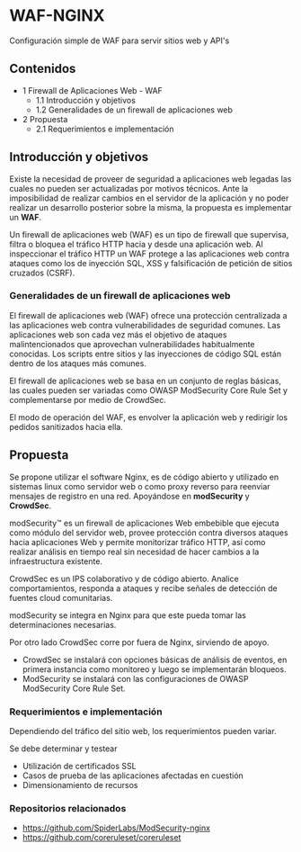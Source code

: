# WAF-NGINX
Configuración simple de WAF para servir sitios web y API's

## Contenidos

- 1 Firewall de Aplicaciones Web - WAF
    - 1.1 Introducción y objetivos
    - 1.2 Generalidades de un firewall de aplicaciones web
- 2 Propuesta
    - 2.1 Requerimientos e implementación

## Introducción y objetivos

Existe la necesidad de proveer de seguridad a aplicaciones web legadas las cuales no pueden ser actualizadas por motivos técnicos. Ante la imposibilidad de realizar cambios en el servidor de la aplicación y no poder realizar un desarrollo posterior sobre la misma, la propuesta es implementar un **WAF**.

Un firewall de aplicaciones web (WAF) es un tipo de firewall que supervisa, filtra o bloquea el tráfico HTTP hacia y desde una aplicación web. Al inspeccionar el tráfico HTTP un WAF protege a las aplicaciones web contra ataques como los de inyección SQL, XSS y falsificación de petición de sitios cruzados (CSRF).

### Generalidades de un firewall de aplicaciones web

El firewall de aplicaciones web (WAF) ofrece una protección centralizada a las aplicaciones web contra vulnerabilidades de seguridad comunes. Las aplicaciones web son cada vez más el objetivo de ataques malintencionados que aprovechan vulnerabilidades habitualmente conocidas. Los scripts entre sitios y las inyecciones de código SQL están dentro de los ataques más comunes.

El firewall de aplicaciones web se basa en un conjunto de reglas básicas, las cuales pueden ser variadas como OWASP ModSecurity Core Rule Set y complementarse por medio de CrowdSec.

El modo de operación del WAF, es envolver la aplicación web y redirigir los pedidos sanitizados hacia ella.

## Propuesta

Se propone utilizar el software Nginx, es de código abierto y utilizado en sistemas linux como servidor web o como proxy reverso para reenviar mensajes de registro en una red. Apoyándose en **modSecurity** y **CrowdSec**.

modSecurity™ es un firewall de aplicaciones Web embebible que ejecuta como módulo del servidor web, provee protección contra diversos ataques hacia aplicaciones Web y permite monitorizar tráfico HTTP, así como realizar análisis en tiempo real sin necesidad de hacer cambios a la infraestructura existente.

CrowdSec es un IPS colaborativo y de código abierto. Analice comportamientos, responda a ataques y recibe señales de detección de fuentes cloud comunitarias.

modSecurity se integra en Nginx para que este pueda tomar las determinaciones necesarias.

Por otro lado CrowdSec corre por fuera de Nginx, sirviendo de apoyo.

- CrowdSec se instalará con opciones básicas de análisis de eventos, en primera instancia como monitoreo y luego se implementarán bloqueos.
- ModSecurity se instalará con las configuraciones de OWASP ModSecurity Core Rule Set.

### Requerimientos e implementación

Dependiendo del tráfico del sitio web, los requerimientos pueden variar.

Se debe determinar y testear 
- Utilización de certificados SSL 
- Casos de prueba de las aplicaciones afectadas en cuestión
- Dimensionamiento de recursos

### Repositorios relacionados

- https://github.com/SpiderLabs/ModSecurity-nginx
- https://github.com/coreruleset/coreruleset

